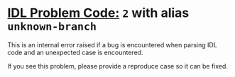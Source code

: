 # [IDL Problem Code:](./../README.md) `2` with alias `unknown-branch`

This is an internal error raised if a bug is encountered when parsing IDL code and an unexpected case is encountered.

If you see this problem, please provide a reproduce case so it can be fixed.

